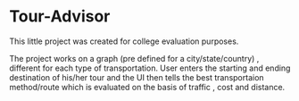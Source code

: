 # Tour-Advisor

This little project was created for college evaluation purposes.

The project works on a graph (pre defined for a city/state/country) , different for each type of transportation.
User enters the starting and ending destination of his/her tour and the UI then tells the best transportaion method/route which 
is evaluated on the basis of traffic , cost and distance.

